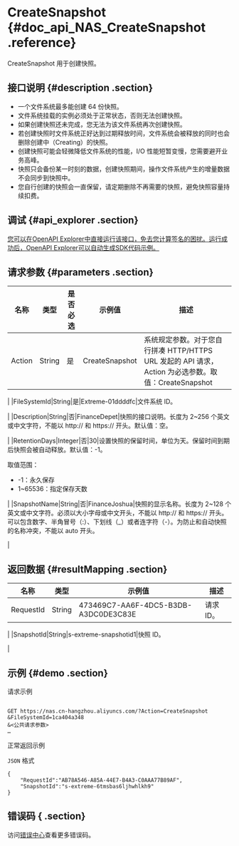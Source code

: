 # CreateSnapshot {#doc_api_NAS_CreateSnapshot .reference}

CreateSnapshot 用于创建快照。

## 接口说明 {#description .section}

-   一个文件系统最多能创建 64 份快照。
-   文件系统挂载的实例必须处于正常状态，否则无法创建快照。
-   如果创建快照还未完成，您无法为该文件系统再次创建快照。
-   若创建快照时文件系统正好达到过期释放时间，文件系统会被释放的同时也会删除创建中（Creating）的快照。
-   创建快照可能会轻微降低文件系统的性能，I/O 性能短暂变慢，您需要避开业务高峰。
-   快照只会备份某一时刻的数据，创建快照期间，操作文件系统产生的增量数据不会同步到快照中。
-   您自行创建的快照会一直保留，请定期删除不再需要的快照，避免快照容量持续扣费。

## 调试 {#api_explorer .section}

[您可以在OpenAPI Explorer中直接运行该接口，免去您计算签名的困扰。运行成功后，OpenAPI Explorer可以自动生成SDK代码示例。](https://api.aliyun.com/#product=NAS&api=CreateSnapshot&type=RPC&version=2017-06-26)

## 请求参数 {#parameters .section}

|名称|类型|是否必选|示例值|描述|
|--|--|----|---|--|
|Action|String|是|CreateSnapshot|系统规定参数。对于您自行拼凑 HTTP/HTTPS URL 发起的 API 请求，Action 为必选参数。取值：CreateSnapshot

 |
|FileSystemId|String|是|Extreme-01ddddfc|文件系统 ID。

 |
|Description|String|否|FinanceDepet|快照的接口说明。长度为 2~256 个英文或中文字符，不能以 http:// 和 https:// 开头。默认值：空。

 |
|RetentionDays|Integer|否|30|设置快照的保留时间，单位为天。保留时间到期后快照会被自动释放。默认值：-1。

 取值范围：

 -   -1：永久保存
-   1~65536：指定保存天数

 |
|SnapshotName|String|否|FinanceJoshua|快照的显示名称。长度为 2~128 个英文或中文字符。必须以大小字母或中文开头，不能以 http:// 和 https:// 开头。可以包含数字、半角冒号（:）、下划线（\_）或者连字符（-）。为防止和自动快照的名称冲突，不能以 auto 开头。

 |

## 返回数据 {#resultMapping .section}

|名称|类型|示例值|描述|
|--|--|---|--|
|RequestId|String|473469C7-AA6F-4DC5-B3DB-A3DC0DE3C83E|请求 ID。

 |
|SnapshotId|String|s-extreme-snapshotid1|快照 ID。

 |

## 示例 {#demo .section}

请求示例

``` {#request_demo}

GET https://nas.cn-hangzhou.aliyuncs.com/?Action=CreateSnapshot
&FileSystemId=1ca404a348
&<公共请求参数>
…

```

正常返回示例

`JSON` 格式

``` {#json_return_success_demo}
{
	"RequestId":"AB78A546-A85A-44E7-B4A3-C0AAA77B89AF",
	"SnapshotId":"s-extreme-6tmsbas6ljhwhlkh9"
}
```

## 错误码 { .section}

访问[错误中心](https://error-center.alibabacloud.com/status/product/NAS)查看更多错误码。

